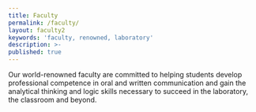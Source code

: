 ```yaml
---
title: Faculty
permalink: /faculty/
layout: faculty2
keywords: 'faculty, renowned, laboratory'
description: >-
published: true
---
```

Our world-renowned faculty are committed to helping students develop professional competence in oral and written communication and gain the analytical thinking and logic skills necessary to succeed in the laboratory, the classroom and beyond.
